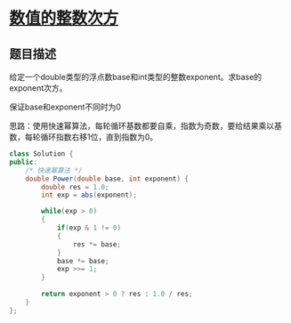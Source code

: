 # [数值的整数次方](https://www.nowcoder.com/practice/1a834e5e3e1a4b7ba251417554e07c00?tpId=13&tqId=11165&tPage=1&rp=1&ru=/ta/coding-interviews&qru=/ta/coding-interviews/question-ranking)

## 题目描述

给定一个double类型的浮点数base和int类型的整数exponent。求base的exponent次方。

保证base和exponent不同时为0



思路：使用快速幂算法，每轮循环基数都要自乘，指数为奇数，要给结果乘以基数，每轮循环指数右移1位，直到指数为0。



```java
class Solution {
public:
    /* 快速幂算法 */
    double Power(double base, int exponent) {
        double res = 1.0;
        int exp = abs(exponent);

        while(exp > 0)
        {
            if(exp & 1 != 0)
            {
                res *= base;
            }
            base *= base;
            exp >>= 1;
        }
        
        return exponent > 0 ? res : 1.0 / res;
    }
};
```





